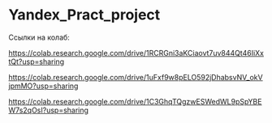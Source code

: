 # Yandex_Pract_project

Ссылки на колаб:

https://colab.research.google.com/drive/1RCRGni3aKCiaovt7uv844Qt46IiXxtQt?usp=sharing

https://colab.research.google.com/drive/1uFxf9w8pELO592jDhabsvNV_okVjpmMO?usp=sharing

https://colab.research.google.com/drive/1C3GhqTQgzwESWedWL9pSpYBEW7s2qOsI?usp=sharing
